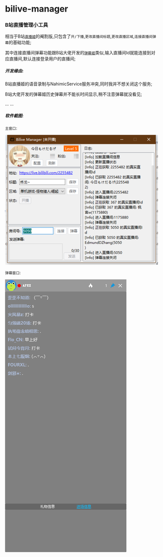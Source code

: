 # bilive-manager

### B站直播管理小工具

相当于B站[`直播姬`](https://live.bilibili.com/liveHime)的阉割版,只包含了`开/下播`,`更改直播间标题`,`更改直播区域`,`连接直播间弹幕`的基础功能;

其中连接直播间弹幕功能跟B站大佬开发的[`弹幕姬`](https://www.danmuji.org)类似,输入直播间Id就能连接到对应直播间,默认连接登录用户的直播间;

##### 开发缘由:

B站直播姬的语音录制与NahimicService服务冲突,同时我并不想关闭这个服务;

B站大佬开发的弹幕姬历史弹幕并不能长时间显示,稍不注意弹幕就没看见;

... ... 

##### 软件截图:

`主窗口`:

![image](https://github.com/VinoxM/bilive-manager/blob/master/snipaste/main_window.png)

`弹幕窗口`:

![image](https://github.com/VinoxM/bilive-manager/blob/master/snipaste/barrage_window.png)
